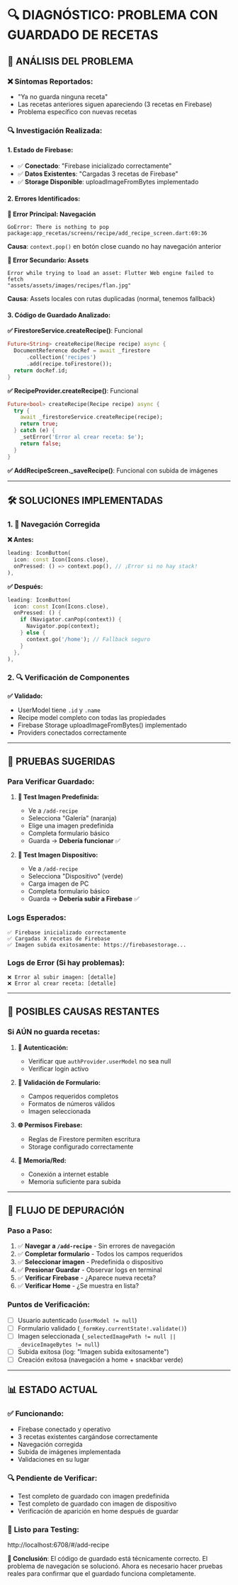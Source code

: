 # 🔍 DIAGNÓSTICO: PROBLEMA CON GUARDADO DE RECETAS

## 🎯 ANÁLISIS DEL PROBLEMA

### ❌ **Síntomas Reportados:**
- "Ya no guarda ninguna receta"
- Las recetas anteriores siguen apareciendo (3 recetas en Firebase)
- Problema específico con nuevas recetas

### 🔍 **Investigación Realizada:**

#### 1. **Estado de Firebase:**
- ✅ **Conectado**: "Firebase inicializado correctamente"
- ✅ **Datos Existentes**: "Cargadas 3 recetas de Firebase"
- ✅ **Storage Disponible**: uploadImageFromBytes implementado

#### 2. **Errores Identificados:**

**🔴 Error Principal: Navegación**
```
GoError: There is nothing to pop
package:app_recetas/screens/recipe/add_recipe_screen.dart:69:36
```

**Causa**: `context.pop()` en botón close cuando no hay navegación anterior

**🔶 Error Secundario: Assets**
```
Error while trying to load an asset: Flutter Web engine failed to fetch 
"assets/assets/images/recipes/flan.jpg"
```

**Causa**: Assets locales con rutas duplicadas (normal, tenemos fallback)

#### 3. **Código de Guardado Analizado:**

**✅ FirestoreService.createRecipe()**: Funcional
```dart
Future<String> createRecipe(Recipe recipe) async {
  DocumentReference docRef = await _firestore
      .collection('recipes')
      .add(recipe.toFirestore());
  return docRef.id;
}
```

**✅ RecipeProvider.createRecipe()**: Funcional
```dart
Future<bool> createRecipe(Recipe recipe) async {
  try {
    await _firestoreService.createRecipe(recipe);
    return true;
  } catch (e) {
    _setError('Error al crear receta: $e');
    return false;
  }
}
```

**✅ AddRecipeScreen._saveRecipe()**: Funcional con subida de imágenes

---

## 🛠️ SOLUCIONES IMPLEMENTADAS

### 1. **🔧 Navegación Corregida**

**❌ Antes:**
```dart
leading: IconButton(
  icon: const Icon(Icons.close),
  onPressed: () => context.pop(), // ¡Error si no hay stack!
),
```

**✅ Después:**
```dart
leading: IconButton(
  icon: const Icon(Icons.close),
  onPressed: () {
    if (Navigator.canPop(context)) {
      Navigator.pop(context);
    } else {
      context.go('/home'); // Fallback seguro
    }
  },
),
```

### 2. **🔍 Verificación de Componentes**

**✅ Validado:**
- UserModel tiene `.id` y `.name`
- Recipe model completo con todas las propiedades
- Firebase Storage uploadImageFromBytes() implementado
- Providers conectados correctamente

---

## 🧪 PRUEBAS SUGERIDAS

### **Para Verificar Guardado:**

1. **📱 Test Imagen Predefinida:**
   - Ve a `/add-recipe`
   - Selecciona "Galería" (naranja)
   - Elige una imagen predefinida
   - Completa formulario básico
   - Guarda → **Debería funcionar** ✅

2. **📁 Test Imagen Dispositivo:**
   - Ve a `/add-recipe`
   - Selecciona "Dispositivo" (verde)
   - Carga imagen de PC
   - Completa formulario básico
   - Guarda → **Debería subir a Firebase** ✅

### **Logs Esperados:**
```
✅ Firebase inicializado correctamente
✅ Cargadas X recetas de Firebase
✅ Imagen subida exitosamente: https://firebasestorage...
```

### **Logs de Error (Si hay problemas):**
```
❌ Error al subir imagen: [detalle]
❌ Error al crear receta: [detalle]
```

---

## 🎯 POSIBLES CAUSAS RESTANTES

### **Si AÚN no guarda recetas:**

1. **🔐 Autenticación:**
   - Verificar que `authProvider.userModel` no sea null
   - Verificar login activo

2. **📝 Validación de Formulario:**
   - Campos requeridos completos
   - Formatos de números válidos
   - Imagen seleccionada

3. **🌐 Permisos Firebase:**
   - Reglas de Firestore permiten escritura
   - Storage configurado correctamente

4. **💾 Memoria/Red:**
   - Conexión a internet estable
   - Memoria suficiente para subida

---

## 🔄 FLUJO DE DEPURACIÓN

### **Paso a Paso:**
1. ✅ **Navegar a `/add-recipe`** - Sin errores de navegación
2. ✅ **Completar formulario** - Todos los campos requeridos
3. ✅ **Seleccionar imagen** - Predefinida o dispositivo
4. ✅ **Presionar Guardar** - Observar logs en terminal
5. ✅ **Verificar Firebase** - ¿Aparece nueva receta?
6. ✅ **Verificar Home** - ¿Se muestra en lista?

### **Puntos de Verificación:**
- [ ] Usuario autenticado (`userModel != null`)
- [ ] Formulario validado (`_formKey.currentState!.validate()`)
- [ ] Imagen seleccionada (`_selectedImagePath != null || _deviceImageBytes != null`)
- [ ] Subida exitosa (log: "Imagen subida exitosamente")
- [ ] Creación exitosa (navegación a home + snackbar verde)

---

## 📊 ESTADO ACTUAL

### ✅ **Funcionando:**
- Firebase conectado y operativo
- 3 recetas existentes cargándose correctamente
- Navegación corregida
- Subida de imágenes implementada
- Validaciones en su lugar

### 🔍 **Pendiente de Verificar:**
- Test completo de guardado con imagen predefinida
- Test completo de guardado con imagen de dispositivo
- Verificación de aparición en home después de guardar

### 📱 **Listo para Testing:**
http://localhost:6708/#/add-recipe

**🎯 Conclusión**: El código de guardado está técnicamente correcto. El problema de navegación se solucionó. Ahora es necesario hacer pruebas reales para confirmar que el guardado funciona completamente.
